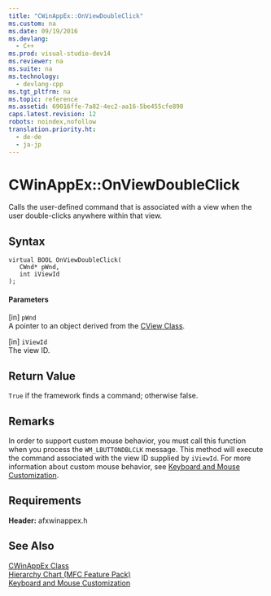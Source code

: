 ```yaml
---
title: "CWinAppEx::OnViewDoubleClick"
ms.custom: na
ms.date: 09/19/2016
ms.devlang: 
  - C++
ms.prod: visual-studio-dev14
ms.reviewer: na
ms.suite: na
ms.technology: 
  - devlang-cpp
ms.tgt_pltfrm: na
ms.topic: reference
ms.assetid: 69016ffe-7a82-4ec2-aa16-5be455cfe890
caps.latest.revision: 12
robots: noindex,nofollow
translation.priority.ht: 
  - de-de
  - ja-jp
---
```

# CWinAppEx::OnViewDoubleClick
Calls the user-defined command that is associated with a view when the user double-clicks anywhere within that view.  
  
## Syntax  
  
```  
virtual BOOL OnViewDoubleClick(  
   CWnd* pWnd,  
   int iViewId   
);  
```  
  
#### Parameters  
 [in] `pWnd`  
 A pointer to an object derived from the [CView Class](../vs140/CView-Class.md).  
  
 [in] `iViewId`  
 The view ID.  
  
## Return Value  
 `True` if the framework finds a command; otherwise false.  
  
## Remarks  
 In order to support custom mouse behavior, you must call this function when you process the `WM_LBUTTONDBLCLK` message. This method will execute the command associated with the view ID supplied by `iViewId`. For more information about custom mouse behavior, see [Keyboard and Mouse Customization](../vs140/Keyboard-and-Mouse-Customization.md).  
  
## Requirements  
 **Header:** afxwinappex.h  
  
## See Also  
 [CWinAppEx Class](../vs140/CWinAppEx-Class.md)   
 [Hierarchy Chart (MFC Feature Pack)](../vs140/Hierarchy-Chart.md)   
 [Keyboard and Mouse Customization](../vs140/Keyboard-and-Mouse-Customization.md)